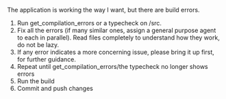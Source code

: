 The application is working the way I want, but there are build errors. 

1. Run get_compilation_errors or a typecheck on /src. 
2. Fix all the errors (if many similar ones, assign a general purpose agent to each in parallel). Read files completely to understand how they work, do not be lazy.
3. If any error indicates a more concerning issue, please bring it up first, for further guidance.
4. Repeat until get_compilation_errors/the typecheck no longer shows errors
5. Run the build
6. Commit and push changes
